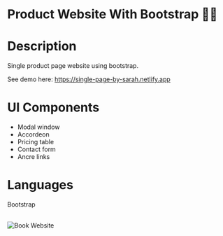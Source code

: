 # Product Website With Bootstrap 📖✨

<h1>Description</h1>

Single product page website using bootstrap.

See demo here: https://single-page-by-sarah.netlify.app
<h1>UI Components</h1>

- Modal window
- Accordeon
- Pricing table
- Contact form
- Ancre links

<h1>Languages</h1>
Bootstrap
<br/>
<br/>

![Book Website](https://user-images.githubusercontent.com/79552516/166926839-6b29d861-b3a9-416d-a43b-7f9375ccd8f5.png)
